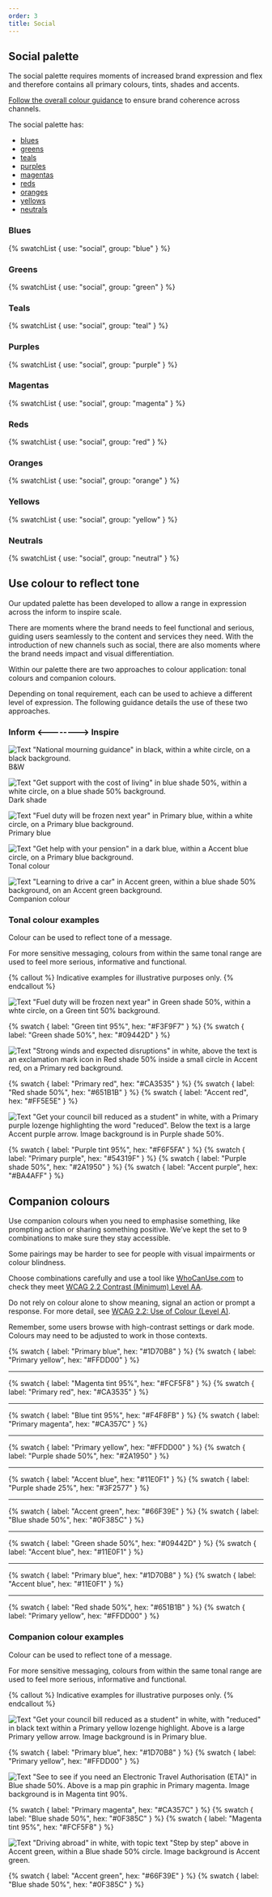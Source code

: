 ```yaml
---
order: 3
title: Social
---
```


## Social palette

The social palette requires moments of increased brand expression and flex and therefore contains all primary colours, tints, shades and accents.

[Follow the overall colour guidance](/colour/govuk-blue/) to ensure brand coherence across channels.

The social palette has:

- [blues](#blues)
- [greens](#greens)
- [teals](#teals)
- [purples](#purples)
- [magentas](#magentas)
- [reds](#reds)
- [oranges](#oranges)
- [yellows](#yellows)
- [neutrals](#neutrals)

### Blues

{% swatchList { use: "social", group: "blue" } %}

### Greens

{% swatchList { use: "social", group: "green" } %}

### Teals

{% swatchList { use: "social", group: "teal" } %}

### Purples

{% swatchList { use: "social", group: "purple" } %}

### Magentas

{% swatchList { use: "social", group: "magenta" } %}

### Reds

{% swatchList { use: "social", group: "red" } %}

### Oranges

{% swatchList { use: "social", group: "orange" } %}

### Yellows

{% swatchList { use: "social", group: "yellow" } %}

### Neutrals

{% swatchList { use: "social", group: "neutral" } %}

## Use colour to reflect tone

Our updated palette has been developed to allow a range in expression across the inform to inspire scale. 

There are moments where the brand needs to feel functional and serious, guiding users seamlessly to the content and services they need. With the introduction of new channels such as social, there are also moments where the brand needs impact and visual differentiation.

Within our palette there are two approaches to colour application: tonal colours and companion colours.

Depending on tonal requirement, each can be used to achieve a different level of expression. The following guidance details the use of these two approaches.

<!-- Obviously, that's not the right heading, needs proper design -->

### Inform <--------> Inspire

![Text "National mourning guidance" in black, within a white circle, on a black background.](./tone-black-and-white.png)
B&W

![Text "Get support with the cost of living" in blue shade 50%, within a white circle, on a blue shade 50% background.](./tone-dark-shade.png)
Dark shade

![Text "Fuel duty will be frozen next year" in Primary blue, within a white circle, on a Primary blue background.](./tone-primary-blue.png)
Primary blue

![Text "Get help with your pension" in a dark blue, within a Accent blue circle, on a Primary blue background.](./tone-tonal-colour.png)
Tonal colour

![Text "Learning to drive a car" in Accent green, within a blue shade 50% background, on an Accent green background.](./tone-companion-colour.png)
Companion colour

### Tonal colour examples

Colour can be used to reflect tone of a message.

For more sensitive messaging, colours from within the same tonal range are used to feel more serious, informative and functional.

{% callout %}
Indicative examples for illustrative purposes only.
{% endcallout %}

![Text "Fuel duty will be frozen next year" in Green shade 50%, within a whte circle, on a Green tint 50% background.](./example-tonal-1.png)

{% swatch { label: "Green tint 95%", hex: "#F3F9F7" } %}
{% swatch { label: "Green shade 50%", hex: "#09442D" } %}

![Text "Strong winds and expected disruptions" in white, above the text is an exclamation mark icon in Red shade 50% inside a small circle in Accent red, on a Primary red background.](./example-tonal-2.png)

{% swatch { label: "Primary red", hex: "#CA3535" } %}
{% swatch { label: "Red shade 50%", hex: "#651B1B" } %}
{% swatch { label: "Accent red", hex: "#FF5E5E" } %}

![Text "Get your council bill reduced as a student" in white, with a Primary purple lozenge highlighting the word "reduced". Below the text is a large Accent purple arrow. Image background is in Purple shade 50%.](./example-tonal-3.png)

{% swatch { label: "Purple tint 95%", hex: "#F6F5FA" } %}
{% swatch { label: "Primary purple", hex: "#54319F" } %}
{% swatch { label: "Purple shade 50%", hex: "#2A1950" } %}
{% swatch { label: "Accent purple", hex: "#BA4AFF" } %}

## Companion colours

Use companion colours when you need to emphasise something, like prompting action or sharing something positive. We’ve kept the set to 9 combinations to make sure they stay accessible.

Some pairings may be harder to see for people with visual impairments or colour blindness. 

Choose combinations carefully and use a tool like [WhoCanUse.com](https://www.whocanuse.com/) to check they meet [WCAG 2.2 Contrast (Minimum) Level AA](https://www.w3.org/WAI/WCAG22/Understanding/contrast-minimum.html).

Do not rely on colour alone to show meaning, signal an action or prompt a response. For more detail, see [WCAG 2.2: Use of Colour (Level A)](https://www.w3.org/WAI/WCAG22/Understanding/use-of-color.html).

Remember, some users browse with high-contrast settings or dark mode. Colours may need to be adjusted to work in those contexts.

<!-- the horizontal lines should not be there, but I added those temporarily to make groups clearer -->

{% swatch { label: "Primary blue", hex: "#1D70B8" } %}
{% swatch { label: "Primary yellow", hex: "#FFDD00" } %}

---

{% swatch { label: "Magenta tint 95%", hex: "#FCF5F8" } %}
{% swatch { label: "Primary red", hex: "#CA3535" } %}

---

{% swatch { label: "Blue tint 95%", hex: "#F4F8FB" } %}
{% swatch { label: "Primary magenta", hex: "#CA357C" } %}

---

{% swatch { label: "Primary yellow", hex: "#FFDD00" } %}
{% swatch { label: "Purple shade 50%", hex: "#2A1950" } %}

---

{% swatch { label: "Accent blue", hex: "#11E0F1" } %}
{% swatch { label: "Purple shade 25%", hex: "#3F2577" } %}

---

{% swatch { label: "Accent green", hex: "#66F39E" } %}
{% swatch { label: "Blue shade 50%", hex: "#0F385C" } %}

---

{% swatch { label: "Green shade 50%", hex: "#09442D" } %}
{% swatch { label: "Accent blue", hex: "#11E0F1" } %}

---

{% swatch { label: "Primary blue", hex: "#1D70B8" } %}
{% swatch { label: "Accent blue", hex: "#11E0F1" } %}

---

{% swatch { label: "Red shade 50%", hex: "#651B1B" } %}
{% swatch { label: "Primary yellow", hex: "#FFDD00" } %}

### Companion colour examples

Colour can be used to reflect tone of a message.

For more sensitive messaging, colours from within the same tonal range are used to feel more serious, informative and functional.

{% callout %}
Indicative examples for illustrative purposes only.
{% endcallout %}

![Text "Get your council bill reduced as a student" in white, with "reduced" in black text within a Primary yellow lozenge highlight. Above is a large Primary yellow arrow. Image background is in Primary blue.](./example-companion-1.png)

{% swatch { label: "Primary blue", hex: "#1D70B8" } %}
{% swatch { label: "Primary yellow", hex: "#FFDD00" } %}

![Text "See to see if you need an Electronic Travel Authorisation (ETA)" in Blue shade 50%. Above is a map pin graphic in Primary magenta. Image background is in Magenta tint 90%.](./example-companion-2.png)

{% swatch { label: "Primary magenta", hex: "#CA357C" } %}
{% swatch { label: "Blue shade 50%", hex: "#0F385C" } %}
{% swatch { label: "Magenta tint 95%", hex: "#FCF5F8" } %}

![Text "Driving abroad" in white, with topic text "Step by step" above in Accent green, within a Blue shade 50% circle. Image background is Accent green.](./example-companion-3.png)

{% swatch { label: "Accent green", hex: "#66F39E" } %}
{% swatch { label: "Blue shade 50%", hex: "#0F385C" } %}
